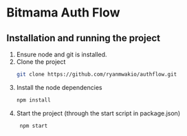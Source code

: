 # Bitmama Auth Flow

## Installation and running the project

1. Ensure node and git is installed.
2. Clone the project
   ```bash
   git clone https://github.com/ryanmwakio/authflow.git
   ```
3. Install the node dependencies
   ```bash
   npm install
   ```
4. Start the project (through the start script in package.json)
   ```bash
    npm start
   ```
